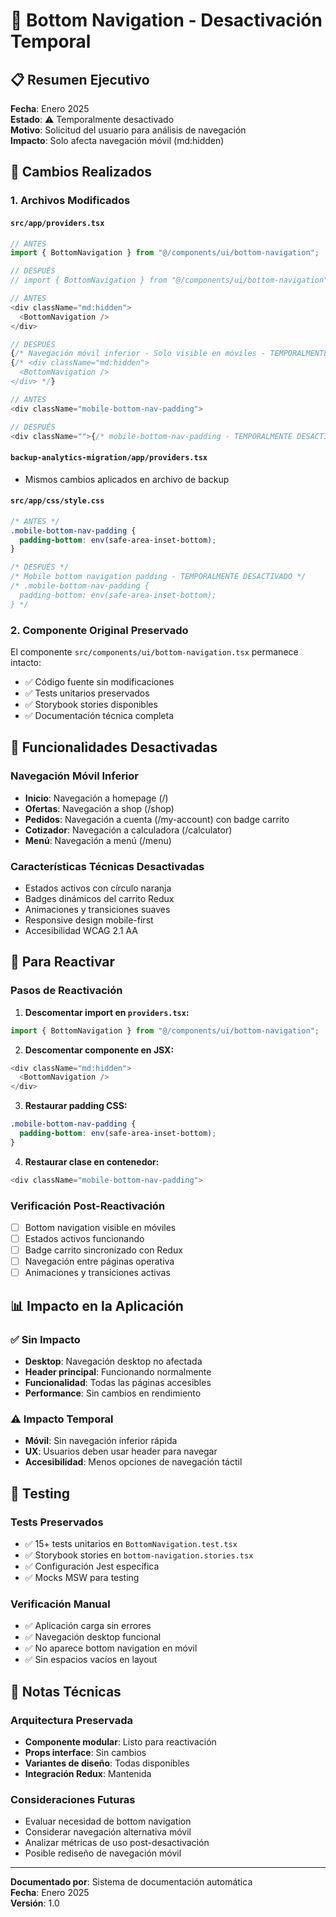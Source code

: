 # 📱 Bottom Navigation - Desactivación Temporal

## 📋 Resumen Ejecutivo

**Fecha**: Enero 2025  
**Estado**: ⚠️ Temporalmente desactivado  
**Motivo**: Solicitud del usuario para análisis de navegación  
**Impacto**: Solo afecta navegación móvil (md:hidden)  

## 🔧 Cambios Realizados

### 1. Archivos Modificados

#### `src/app/providers.tsx`
```typescript
// ANTES
import { BottomNavigation } from "@/components/ui/bottom-navigation";

// DESPUÉS  
// import { BottomNavigation } from "@/components/ui/bottom-navigation";

// ANTES
<div className="md:hidden">
  <BottomNavigation />
</div>

// DESPUÉS
{/* Navegación móvil inferior - Solo visible en móviles - TEMPORALMENTE DESACTIVADO */}
{/* <div className="md:hidden">
  <BottomNavigation />
</div> */}

// ANTES
<div className="mobile-bottom-nav-padding">

// DESPUÉS
<div className="">{/* mobile-bottom-nav-padding - TEMPORALMENTE DESACTIVADO */}
```

#### `backup-analytics-migration/app/providers.tsx`
- Mismos cambios aplicados en archivo de backup

#### `src/app/css/style.css`
```css
/* ANTES */
.mobile-bottom-nav-padding {
  padding-bottom: env(safe-area-inset-bottom);
}

/* DESPUÉS */
/* Mobile bottom navigation padding - TEMPORALMENTE DESACTIVADO */
/* .mobile-bottom-nav-padding {
  padding-bottom: env(safe-area-inset-bottom);
} */
```

### 2. Componente Original Preservado

El componente `src/components/ui/bottom-navigation.tsx` permanece intacto:
- ✅ Código fuente sin modificaciones
- ✅ Tests unitarios preservados
- ✅ Storybook stories disponibles
- ✅ Documentación técnica completa

## 🎯 Funcionalidades Desactivadas

### Navegación Móvil Inferior
- **Inicio**: Navegación a homepage (/)
- **Ofertas**: Navegación a shop (/shop)  
- **Pedidos**: Navegación a cuenta (/my-account) con badge carrito
- **Cotizador**: Navegación a calculadora (/calculator)
- **Menú**: Navegación a menú (/menu)

### Características Técnicas Desactivadas
- Estados activos con círculo naranja
- Badges dinámicos del carrito Redux
- Animaciones y transiciones suaves
- Responsive design mobile-first
- Accesibilidad WCAG 2.1 AA

## 🔄 Para Reactivar

### Pasos de Reactivación

1. **Descomentar import en `providers.tsx`:**
```typescript
import { BottomNavigation } from "@/components/ui/bottom-navigation";
```

2. **Descomentar componente en JSX:**
```typescript
<div className="md:hidden">
  <BottomNavigation />
</div>
```

3. **Restaurar padding CSS:**
```css
.mobile-bottom-nav-padding {
  padding-bottom: env(safe-area-inset-bottom);
}
```

4. **Restaurar clase en contenedor:**
```typescript
<div className="mobile-bottom-nav-padding">
```

### Verificación Post-Reactivación
- [ ] Bottom navigation visible en móviles
- [ ] Estados activos funcionando
- [ ] Badge carrito sincronizado con Redux
- [ ] Navegación entre páginas operativa
- [ ] Animaciones y transiciones activas

## 📊 Impacto en la Aplicación

### ✅ Sin Impacto
- **Desktop**: Navegación desktop no afectada
- **Header principal**: Funcionando normalmente
- **Funcionalidad**: Todas las páginas accesibles
- **Performance**: Sin cambios en rendimiento

### ⚠️ Impacto Temporal
- **Móvil**: Sin navegación inferior rápida
- **UX**: Usuarios deben usar header para navegar
- **Accesibilidad**: Menos opciones de navegación táctil

## 🧪 Testing

### Tests Preservados
- ✅ 15+ tests unitarios en `BottomNavigation.test.tsx`
- ✅ Storybook stories en `bottom-navigation.stories.tsx`
- ✅ Configuración Jest específica
- ✅ Mocks MSW para testing

### Verificación Manual
- ✅ Aplicación carga sin errores
- ✅ Navegación desktop funcional
- ✅ No aparece bottom navigation en móvil
- ✅ Sin espacios vacíos en layout

## 📝 Notas Técnicas

### Arquitectura Preservada
- **Componente modular**: Listo para reactivación
- **Props interface**: Sin cambios
- **Variantes de diseño**: Todas disponibles
- **Integración Redux**: Mantenida

### Consideraciones Futuras
- Evaluar necesidad de bottom navigation
- Considerar navegación alternativa móvil
- Analizar métricas de uso post-desactivación
- Posible rediseño de navegación móvil

---

**Documentado por**: Sistema de documentación automática  
**Fecha**: Enero 2025  
**Versión**: 1.0
